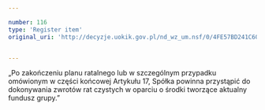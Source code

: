 ```yaml
---

number: 116
type: 'Register item'
original_uri: 'http://decyzje.uokik.gov.pl/nd_wz_um.nsf/0/4FE57BD241C60CE2C12572DD00329420?OpenDocument'


---
```


„Po zakończeniu planu ratalnego lub w szczególnym przypadku omówionym w części końcowej Artykułu 17, Spółka powinna przystąpić do dokonywania zwrotów rat czystych w oparciu o środki tworzące aktualny fundusz grupy.”
